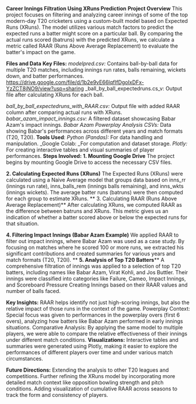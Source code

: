 **Career Innings Filtration Using XRuns Prediction**
**Project Overview**
This project focuses on filtering and analyzing career innings of some of the top modern-day T20 cricketers using a custom-built model based on Expected Runs (XRuns). The model utilizes various match factors to predict the expected runs a batter might score on a particular ball. By comparing the actual runs scored (batruns) with the predicted XRuns, we calculate a metric called RAAR (Runs Above Average Replacement) to evaluate the batter's impact on the game.

**Files and Data**
**Key Files:**
_modelpred.csv:_ Contains ball-by-ball data for multiple T20 matches, including innings run rates, balls remaining, wickets down, and batter performances.
https://drive.google.com/file/d/1b2e9vE66lqfIfDgoIxDFx-YzZCT8jNO9/view?usp=sharing
_ball_by_ball_expectedruns.cs_v: Output file after calculating XRuns for each ball. 

_ball_by_ball_expectedruns_with_RAAR.csv:_ Output file with added RAAR column after comparing actual runs with XRuns.
_babar_azam_impact_innings.csv:_ A filtered dataset showcasing Babar Azam's impact innings.
_Babar Azam Powerplay Analysis CSVs:_ Data showing Babar's performances across different years and match formats (T20, T20I).
**Tools Used**:
_Python (Pandas):_ For data handling and manipulation.
_Google Colab: _For computation and dataset storage.
_Plotly:_ For creating interactive tables and visual summaries of player performances.
**Steps Involved:**
**1. Mounting Google Drive**
The project begins by mounting Google Drive to access the necessary CSV files.

**2. Calculating Expected Runs (XRuns)**
The Expected Runs (XRuns) were calculated using a Naive Average model that groups data based on inns_rr (innings run rate), inns_balls_rem (innings balls remaining), and inns_wkts (innings wickets). The average batter runs (batruns) were then computed for each group to estimate XRuns.
**
3. Calculating RAAR (Runs Above Average Replacement)**
After calculating XRuns, we computed RAAR as the difference between batruns and XRuns. This metric gives us an indication of whether a batter scored above or below the expected runs for that situation.

**4. Filtering Impact Innings (Babar Azam Example)**
We applied RAAR to filter out impact innings, where Babar Azam was used as a case study. By focusing on matches where he scored 100 or more runs, we extracted his significant contributions and created summaries for various years and match formats (T20, T20I).
**
**5. Analysis of Top T20 Batters****
A comprehensive filtration of innings was applied to a selection of top T20 batters, including names like Babar Azam, Virat Kohli, and Jos Buttler. Their innings were classified into categories like Failure, Cameo, Impact Innings, and Scoreboard Pressure Creating Innings based on their RAAR values and number of balls faced.

**Key Insights:**
RAAR helps identify not just high-scoring innings, but also the relative impact of those runs in the context of the game.
Powerplay Context: Special focus was given to performances in the powerplay overs (first 6 overs), analyzing how batters like Babar Azam performed in early innings situations.
Comparative Analysis: By applying the same model to multiple players, we were able to compare the relative effectiveness of their innings under different match conditions.
**Visualizations:**
Interactive tables and summaries were generated using Plotly, making it easier to explore the performances of different players over time and under various match circumstances.

**Future Directions:**
Extending the analysis to other T20 leagues and competitions.
Further refining the XRuns model by incorporating more detailed match context like opposition bowling strength and pitch conditions.
Adding visualization of cumulative RAAR across seasons to track the form and consistency of players.
